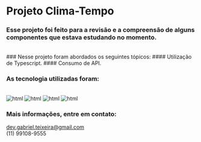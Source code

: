 # Projeto Clima-Tempo

### Esse projeto foi feito para a revisão e a compreensão de alguns componentes que estava estudando no momento. 
<br/>
### Nesse projeto foram abordados os seguintes tópicos:
#### Utilização de Typescript.
#### Consumo de API.
<br/>

### As tecnologia utilizadas foram:
<div style="display: inline-block"><br/>
    <img aling="center" alt="html" src="https://img.shields.io/badge/HTML5-E34F26?style=for-the-badge&logo=html5&logoColor=white">
    <img aling="center" alt="html" src="https://img.shields.io/badge/CSS-239120?&style=for-the-badge&logo=css3&logoColor=white">
    <img aling="center" alt="html" src="https://img.shields.io/badge/JavaScript-F7DF1E?style=for-the-badge&logo=javascript&logoColor=white">
    <img aling="center" alt="html" src="https://img.shields.io/badge/TypeScript-235284?style=for-the-badge&logo=typescript&logoColor=white">
</div>

### Mais informações, entre em contato:
dev.gabriel.teixeira@gmail.com  
(11) 99108-9555
